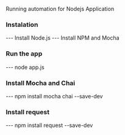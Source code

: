 
Running automation for Nodejs Application

### Instalation

--- Install Node.js
--- Install NPM and Mocha

### Run the app
--- node app.js

### Install Mocha and Chai
--- npm install mocha chai --save-dev

### Install request
--- npm install request --save-dev


